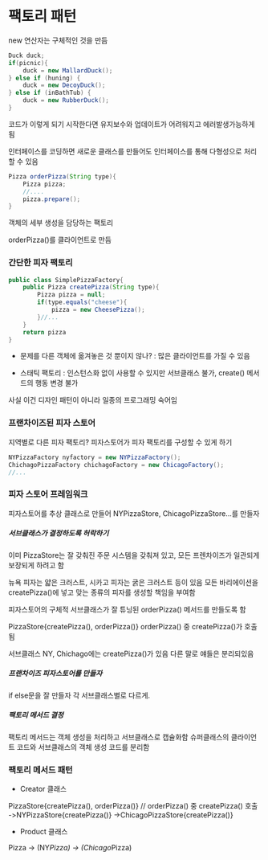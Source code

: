 # 팩토리 패턴

new 연산자는 구체적인 것을 만듬

```java
Duck duck;
if(picnic){
    duck = new MallardDuck();
} else if (huning) {
    duck = new DecoyDuck();
} else if (inBathTub) {
    duck = new RubberDuck();
}
```

코드가 이렇게 되기 시작한다면 유지보수와 업데이트가 어려워지고 에러발생가능하게됨

인터페이스를 코딩하면 새로운 클래스를 만들어도 인터페이스를 통해 다형성으로 처리할 수 있음

```java
Pizza orderPizza(String type){
    Pizza pizza;
    //....
    pizza.prepare();
}
```

객체의 세부 생성을 담당하는 팩토리

orderPizza()를 클라이언트로 만듬

### 간단한 피자 팩토리

```java
public class SimplePizzaFactory{
    public Pizza createPizza(String type){
        Pizza pizza = null;
        if(type.equals("cheese"){
            pizza = new CheesePizza();
        }//...
    }
    return pizza
}
```

* 문제를 다른 객체에 옮겨놓은 것 뿐이지 않나? : 많은 클라이언트를 가질 수 있음

* 스태틱 팩토리 : 인스턴스화 없이 사용할 수 있지만 서브클래스 불가, create() 메서드의 행동 변경 불가

사실 이건 디자인 패턴이 아니라 일종의 프로그래밍 숙어임

### 프랜차이즈된 피자 스토어

지역별로 다른 피자 팩토리?
피자스토어가 피자 팩토리를 구성할 수 있게 하기

```java
NYPizzaFactory nyfactory = new NYPizzaFactory();
ChichagoPizzaFactory chichagoFactory = new ChicagoFactory();
//...
```

### 피자 스토어 프레임워크

피자스토어를 추상 클래스로 만들어 NYPizzaStore, ChicagoPizzaStore...를 만들자

##### 서브클래스가 결정하도록 허락하기

이미 PizzaStore는 잘 갖춰진 주문 시스템을 갖춰져 있고, 모든 프렌차이즈가 일관되게 보장되게 하려고 함

뉴욕 피자는 얇은 크러스트, 시카고 피자는 굵은 크러스트 등이 있음
모든 바리에이션을 createPizza()에 넣고 맞는 종류의 피자를 생성할 책임을 부여함

피자스토어의 구체적 서브클래스가 잘 튜닝된 orderPizza() 메서드를 만들도록 함

PizzaStore{createPizza(), orderPizza()}
orderPizza() 중 createPizza()가 호출됨

서브클래스 NY, Chichago에는 createPizza()가 있음
다른 말로 얘들은 분리되있음

##### 프랜차이즈 피자스토어를 만들자

if else문을 잘 만들자
각 서브클래스별로 다르게.

##### 팩토리 메서드 결정

팩토리 메서드는 객체 생성을 처리하고 서브클래스로 캡슐화함
슈퍼클래스의 클라이언트 코드와 서브클래스의 객체 생성 코드를 분리함

### 팩토리 메서드 패턴

* Creator 클래스

PizzaStore{createPizza(), orderPizza()} // orderPizza() 중 createPizza() 호출
    ->NYPizzaStore{createPizza()}
    ->ChicagoPizzaStore{createPizza()}

* Product 클래스

Pizza
    -> (NY*Pizza)
    -> (Chicago*Pizza)